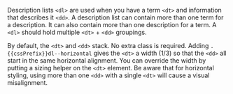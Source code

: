 Description lists `<dl>` are used when you have a term `<dt>` and information that describes it `<dd>`. A description list can contain more than one term for a description. It can also contain more than one description for a term. A `<dl>` should hold multiple `<dt>` + `<dd>` groupings.

By default, the `<dt>` and `<dd>` stack. No extra class is required. Adding `.{{cssPrefix}}dl--horizontal` gives the `<dt>` a width (1/3) so that the `<dd>` all start in the same horizontal alignment. You can override the width by putting a sizing helper on the `<dt>` element. Be aware that for horizontal styling, using more than one `<dd>` with a single `<dt>` will cause a visual misalignment.
